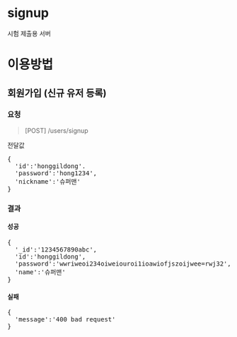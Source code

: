# signup

시험 제출용 서버

# 이용방법

## 회원가입 (신규 유저 등록)
### 요청
>[POST] /users/signup

전달값 
<pre>
{
  'id':'honggildong'.
  'password':'hong1234',
  'nickname':'슈퍼맨'
}
</pre>
### 결과

#### 성공
<pre>
{
  '_id':'1234567890abc',
  'id':'honggildong',
  'password':'wwriweoi234oiweiouroi1ioawiofjszoijwee=rwj32',
  'name':'슈퍼맨'
}
</pre>
#### 실패
<pre>
{
  'message':'400 bad request'
}
</pre>
